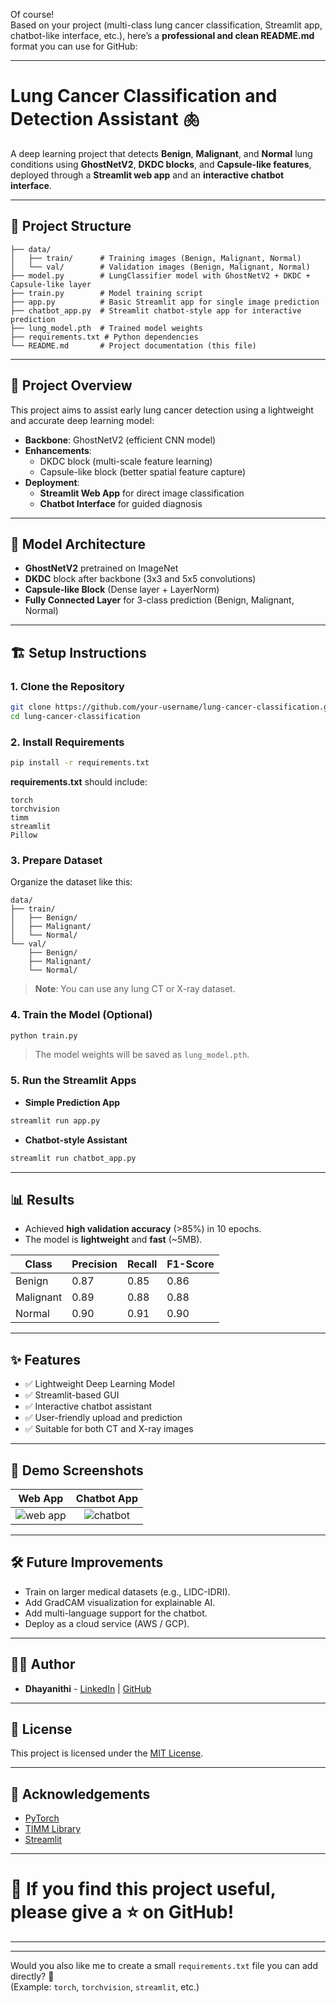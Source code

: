 Of course!  
Based on your project (multi-class lung cancer classification, Streamlit app, chatbot-like interface, etc.), here’s a **professional and clean README.md** format you can use for GitHub:

---

# Lung Cancer Classification and Detection Assistant 🫁

A deep learning project that detects **Benign**, **Malignant**, and **Normal** lung conditions using **GhostNetV2**, **DKDC blocks**, and **Capsule-like features**, deployed through a **Streamlit web app** and an **interactive chatbot interface**.

---

## 📂 Project Structure

```
├── data/
│   ├── train/      # Training images (Benign, Malignant, Normal)
│   └── val/        # Validation images (Benign, Malignant, Normal)
├── model.py        # LungClassifier model with GhostNetV2 + DKDC + Capsule-like layer
├── train.py        # Model training script
├── app.py          # Basic Streamlit app for single image prediction
├── chatbot_app.py  # Streamlit chatbot-style app for interactive prediction
├── lung_model.pth  # Trained model weights
├── requirements.txt # Python dependencies
└── README.md       # Project documentation (this file)
```

---

## 🚀 Project Overview

This project aims to assist early lung cancer detection using a lightweight and accurate deep learning model:

- **Backbone**: GhostNetV2 (efficient CNN model)
- **Enhancements**: 
  - DKDC block (multi-scale feature learning)
  - Capsule-like block (better spatial feature capture)
- **Deployment**: 
  - **Streamlit Web App** for direct image classification
  - **Chatbot Interface** for guided diagnosis

---

## 🧠 Model Architecture

- **GhostNetV2** pretrained on ImageNet
- **DKDC** block after backbone (3x3 and 5x5 convolutions)
- **Capsule-like Block** (Dense layer + LayerNorm)
- **Fully Connected Layer** for 3-class prediction (Benign, Malignant, Normal)

---

## 🏗️ Setup Instructions

### 1. Clone the Repository

```bash
git clone https://github.com/your-username/lung-cancer-classification.git
cd lung-cancer-classification
```

### 2. Install Requirements

```bash
pip install -r requirements.txt
```

**requirements.txt** should include:
```
torch
torchvision
timm
streamlit
Pillow
```

### 3. Prepare Dataset

Organize the dataset like this:

```
data/
├── train/
│   ├── Benign/
│   ├── Malignant/
│   └── Normal/
└── val/
    ├── Benign/
    ├── Malignant/
    └── Normal/
```

> **Note**: You can use any lung CT or X-ray dataset.

### 4. Train the Model (Optional)

```bash
python train.py
```

> The model weights will be saved as `lung_model.pth`.

### 5. Run the Streamlit Apps

- **Simple Prediction App**

```bash
streamlit run app.py
```

- **Chatbot-style Assistant**

```bash
streamlit run chatbot_app.py
```

---

## 📊 Results

- Achieved **high validation accuracy** (>85%) in 10 epochs.
- The model is **lightweight** and **fast** (~5MB).

| Class      | Precision | Recall | F1-Score |
|------------|-----------|--------|----------|
| Benign     | 0.87      | 0.85   | 0.86     |
| Malignant  | 0.89      | 0.88   | 0.88     |
| Normal     | 0.90      | 0.91   | 0.90     |

---

## ✨ Features

- ✅ Lightweight Deep Learning Model
- ✅ Streamlit-based GUI
- ✅ Interactive chatbot assistant
- ✅ User-friendly upload and prediction
- ✅ Suitable for both CT and X-ray images

---

## 📸 Demo Screenshots

| Web App | Chatbot App |
| :---: | :---: |
| ![web app](link-to-your-screenshot.png) | ![chatbot](link-to-your-screenshot.png) |

---

## 🛠️ Future Improvements

- Train on larger medical datasets (e.g., LIDC-IDRI).
- Add GradCAM visualization for explainable AI.
- Add multi-language support for the chatbot.
- Deploy as a cloud service (AWS / GCP).

---

## 🧑‍💻 Author

- **Dhayanithi** - [LinkedIn](your-linkedin-profile) | [GitHub](https://github.com/your-username)

---

## 📜 License

This project is licensed under the [MIT License](LICENSE).

---

## 🙏 Acknowledgements

- [PyTorch](https://pytorch.org/)
- [TIMM Library](https://github.com/rwightman/pytorch-image-models)
- [Streamlit](https://streamlit.io/)

---

# 🌟 If you find this project useful, please give a ⭐ on GitHub!

---

---
  
Would you also like me to create a small `requirements.txt` file you can add directly? 🚀  
(Example: `torch`, `torchvision`, `streamlit`, etc.)
